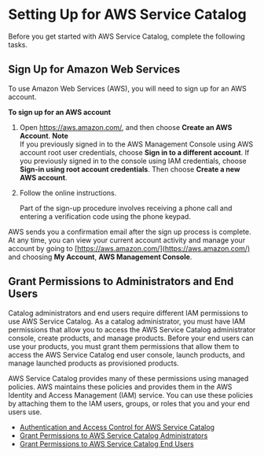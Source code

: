 # Setting Up for AWS Service Catalog<a name="setup"></a>

Before you get started with AWS Service Catalog, complete the following tasks\.

## Sign Up for Amazon Web Services<a name="setup-aws-signup"></a>

To use Amazon Web Services \(AWS\), you will need to sign up for an AWS account\.

**To sign up for an AWS account**

1. Open [https://aws\.amazon\.com/](https://aws.amazon.com/), and then choose **Create an AWS Account**\.
**Note**  
If you previously signed in to the AWS Management Console using AWS account root user credentials, choose **Sign in to a different account**\. If you previously signed in to the console using IAM credentials, choose **Sign\-in using root account credentials**\. Then choose **Create a new AWS account**\.

1. Follow the online instructions\.

   Part of the sign\-up procedure involves receiving a phone call and entering a verification code using the phone keypad\.

AWS sends you a confirmation email after the sign up process is complete\. At any time, you can view your current account activity and manage your account by going to [https://aws.amazon.com/](https://aws.amazon.com/) and choosing **My Account**, **AWS Management Console**\.

## Grant Permissions to Administrators and End Users<a name="setup-users-and-groups"></a>

Catalog administrators and end users require different IAM permissions to use AWS Service Catalog\. As a catalog administrator, you must have IAM permissions that allow you to access the AWS Service Catalog administrator console, create products, and manage products\. Before your end users can use your products, you must grant them permissions that allow them to access the AWS Service Catalog end user console, launch products, and manage launched products as provisioned products\.

AWS Service Catalog provides many of these permissions using managed policies\. AWS maintains these policies and provides them in the AWS Identity and Access Management \(IAM\) service\. You can use these policies by attaching them to the IAM users, groups, or roles that you and your end users use\.
+ [Authentication and Access Control for AWS Service Catalog](controlling_access.md)
+ [Grant Permissions to AWS Service Catalog Administrators](getstarted-iamadmin.md)
+ [Grant Permissions to AWS Service Catalog End Users](getstarted-iamenduser.md)